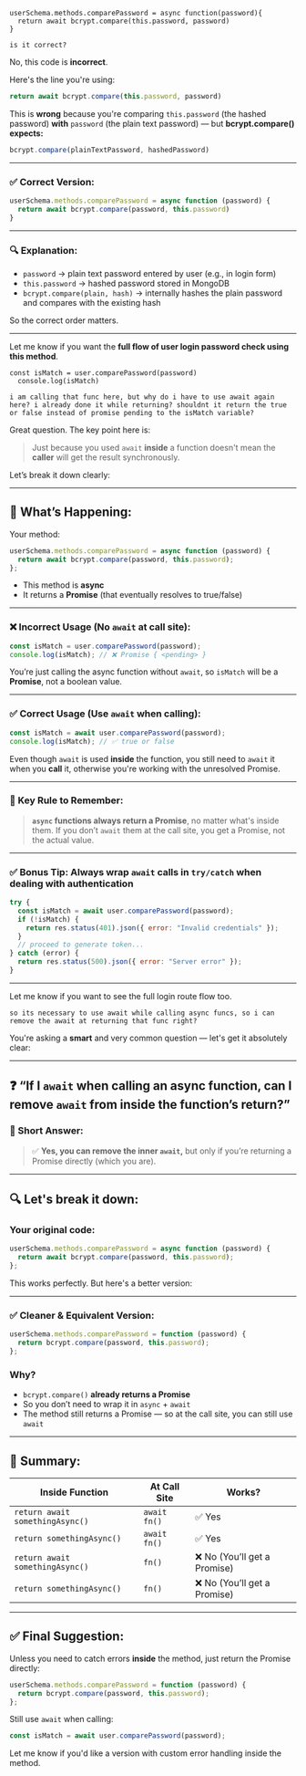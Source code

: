 ```
userSchema.methods.comparePassword = async function(password){
  return await bcrypt.compare(this.password, password)
}

is it correct? 
```

No, this code is **incorrect**.

Here's the line you're using:

```js
return await bcrypt.compare(this.password, password)
```

This is **wrong** because you're comparing `this.password` (the hashed password) **with** `password` (the plain text password) — but **bcrypt.compare() expects:**

```js
bcrypt.compare(plainTextPassword, hashedPassword)
```

---

### ✅ Correct Version:

```js
userSchema.methods.comparePassword = async function (password) {
  return await bcrypt.compare(password, this.password)
}
```

---

### 🔍 Explanation:

* `password` → plain text password entered by user (e.g., in login form)
* `this.password` → hashed password stored in MongoDB
* `bcrypt.compare(plain, hash)` → internally hashes the plain password and compares with the existing hash

So the correct order matters.

---

Let me know if you want the **full flow of user login password check using this method**.

```
const isMatch = user.comparePassword(password)
  console.log(isMatch)

i am calling that func here, but why do i have to use await again here? i already done it while returning? shouldnt it return the true or false instead of promise pending to the isMatch variable? 
```

Great question. The key point here is:

> Just because you used `await` **inside** a function doesn't mean the **caller** will get the result synchronously.

Let’s break it down clearly:

---

## 🔁 What’s Happening:

Your method:

```js
userSchema.methods.comparePassword = async function (password) {
  return await bcrypt.compare(password, this.password);
};
```

* This method is **async**
* It returns a **Promise** (that eventually resolves to true/false)

---

### ❌ Incorrect Usage (No `await` at call site):

```js
const isMatch = user.comparePassword(password);
console.log(isMatch); // ❌ Promise { <pending> }
```

You’re just calling the async function without `await`, so `isMatch` will be a **Promise**, not a boolean value.

---

### ✅ Correct Usage (Use `await` when calling):

```js
const isMatch = await user.comparePassword(password);
console.log(isMatch); // ✅ true or false
```

Even though `await` is used **inside** the function, you still need to `await` it when you **call** it, otherwise you're working with the unresolved Promise.

---

### 🧠 Key Rule to Remember:

> **`async` functions always return a Promise**, no matter what's inside them.
> If you don’t `await` them at the call site, you get a Promise, not the actual value.

---

### ✅ Bonus Tip: Always wrap `await` calls in `try/catch` when dealing with authentication

```js
try {
  const isMatch = await user.comparePassword(password);
  if (!isMatch) {
    return res.status(401).json({ error: "Invalid credentials" });
  }
  // proceed to generate token...
} catch (error) {
  return res.status(500).json({ error: "Server error" });
}
```

---

Let me know if you want to see the full login route flow too.


```
so its necessary to use await while calling async funcs, so i can remove the await at returning that func right?
```

You're asking a **smart** and very common question — let's get it absolutely clear:

---

## ❓ “If I `await` when calling an async function, can I remove `await` from inside the function’s return?”

### 🔁 Short Answer:

> ✅ **Yes, you can remove the inner `await`,** but only if you’re returning a Promise directly (which you are).

---

## 🔍 Let's break it down:

### Your original code:

```js
userSchema.methods.comparePassword = async function (password) {
  return await bcrypt.compare(password, this.password);
};
```

This works perfectly. But here's a better version:

---

### ✅ Cleaner & Equivalent Version:

```js
userSchema.methods.comparePassword = function (password) {
  return bcrypt.compare(password, this.password);
};
```

### Why?

* `bcrypt.compare()` **already returns a Promise**
* So you don’t need to wrap it in `async` + `await`
* The method still returns a Promise — so at the call site, you can still use `await`

---

## 🔁 Summary:

| Inside Function                 | At Call Site | Works?                      |
| ------------------------------- | ------------ | --------------------------- |
| `return await somethingAsync()` | `await fn()` | ✅ Yes                       |
| `return somethingAsync()`       | `await fn()` | ✅ Yes                       |
| `return await somethingAsync()` | `fn()`       | ❌ No (You’ll get a Promise) |
| `return somethingAsync()`       | `fn()`       | ❌ No (You’ll get a Promise) |

---

## ✅ Final Suggestion:

Unless you need to catch errors **inside** the method, just return the Promise directly:

```js
userSchema.methods.comparePassword = function (password) {
  return bcrypt.compare(password, this.password);
};
```

Still use `await` when calling:

```js
const isMatch = await user.comparePassword(password);
```

Let me know if you'd like a version with custom error handling inside the method.
